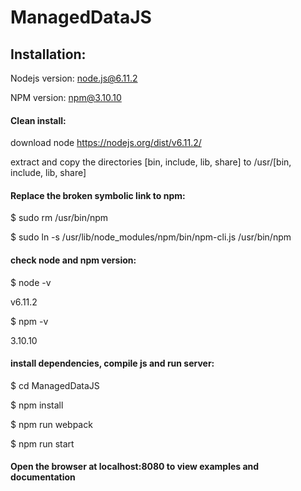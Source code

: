 # ManagedDataJS

## Installation:

Nodejs version: node.js@6.11.2

NPM version: npm@3.10.10



#### Clean install:

download node https://nodejs.org/dist/v6.11.2/

extract and copy the directories [bin, include, lib, share] to /usr/[bin, include, lib, share]


#### Replace the broken symbolic link to npm:

$  sudo rm /usr/bin/npm

$  sudo ln -s /usr/lib/node_modules/npm/bin/npm-cli.js /usr/bin/npm


#### check node and npm version:

$  node -v

v6.11.2

$  npm -v

3.10.10


#### install dependencies, compile js and run server:

$  cd ManagedDataJS

$  npm install

$  npm run webpack

$  npm run start

#### Open the browser at localhost:8080 to view examples and documentation

